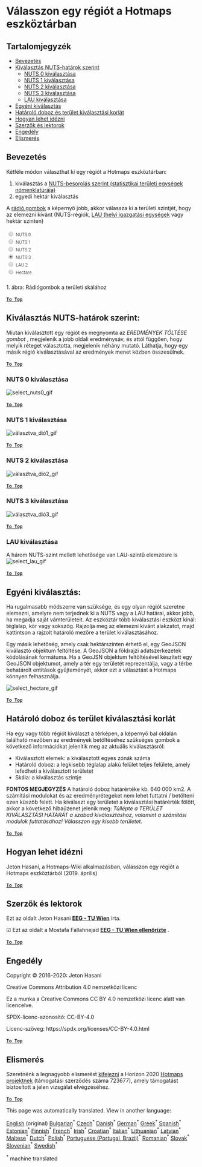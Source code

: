 <h1><a class="anchor" id="select-a-region-in-the-hotmaps-toolbox" href="#select-a-region-in-the-hotmaps-toolbox"><i class="fa fa-link"></i></a>Válasszon egy régiót a Hotmaps eszköztárban</h1><h2><a class="anchor" id="table-of-contents" href="#table-of-contents"><i class="fa fa-link"></i></a> Tartalomjegyzék</h2><ul><li> <a href="#introduction">Bevezetés</a></li><li> <a href="#selection-by-nuts-boundaries">Kiválasztás NUTS-határok szerint</a><ul><li> <a href="#selection-by-nuts-boundaries_nuts-0-selection">NUTS 0 kiválasztása</a></li><li> <a href="#selection-by-nuts-boundaries_nuts-1-selection">NUTS 1 kiválasztása</a></li><li> <a href="#selection-by-nuts-boundaries_nuts-2-selection">NUTS 2 kiválasztása</a></li><li> <a href="#selection-by-nuts-boundaries_nuts-3-selection">NUTS 3 kiválasztása</a></li><li> <a href="#selection-by-nuts-boundaries_lau-selection">LAU kiválasztása</a></li></ul></li><li> <a href="#custom-selection">Egyéni kiválasztás</a></li><li> <a href="#bounding-box-and-area-selection-limit">Határoló doboz és terület kiválasztási korlát</a></li><li> <a href="#how-to-cite">Hogyan lehet idézni</a></li><li> <a href="#authors-and-reviewers">Szerzők és lektorok</a></li><li> <a href="#license">Engedély</a></li><li> <a href="#acknowledgement">Elismerés</a></li></ul><h2><a class="anchor" id="introduction" href="#introduction"><i class="fa fa-link"></i></a> Bevezetés</h2><p> Kétféle módon választhat ki egy régiót a Hotmaps eszköztárban:</p><ol><li> kiválasztás a <a href="https://ec.europa.eu/eurostat/web/nuts/background">NUTS-besorolás szerint (statisztikai területi egységek nómenklatúrája)</a></li><li> egyedi hektár kiválasztás</li></ol><p> A <a href="#fig1">rádió gombok</a> a képernyő jobb, akkor válassza ki a területi szintjét, hogy az elemezni kívánt (NUTS-régiók, <a href="https://ec.europa.eu/eurostat/web/nuts/local-administrative-units">LAU (helyi igazgatási egységek</a> vagy hektár szinten)</p><p><a name="Fig1"><img alt="radio_buttons_png" src="../images/general_tool_functionalities_and_structure/radio_buttons.png"/></a></p><p> 1. ábra: Rádiógombok a területi skálához</p><p> <a href="#table-of-contents"><strong><code>To Top</code></strong></a></p><h2><a class="anchor" id="selection-by-nuts-boundaries-" href="#selection-by-nuts-boundaries-"><i class="fa fa-link"></i></a> Kiválasztás NUTS-határok szerint:</h2><p> Miután kiválasztott egy régiót és megnyomta az <em>EREDMÉNYEK TÖLTÉSE gombot</em> , megjelenik a jobb oldali eredménysáv, és attól függően, hogy melyik réteget választotta, megjelenik néhány mutató. Láthatja, hogy egy másik régió kiválasztásával az eredmények menet közben összesülnek.</p><p> <a href="#table-of-contents"><strong><code>To Top</code></strong></a></p><h3><a class="anchor" id="nuts-0-selection" href="#nuts-0-selection"><i class="fa fa-link"></i></a> NUTS 0 kiválasztása</h3><img alt="select_nuts0_gif" src="https://wiki.hotmaps.hevs.ch/images/general_tool_functionalities_and_structure/selecting_nuts0.gif"/><p> <a href="#table-of-contents"><strong><code>To Top</code></strong></a></p><h3><a class="anchor" id="nuts-1-selection" href="#nuts-1-selection"><i class="fa fa-link"></i></a> NUTS 1 kiválasztása</h3><img alt="választva_dió1_gif" src="https://wiki.hotmaps.hevs.ch/images/general_tool_functionalities_and_structure/selecting_nuts1.gif"/><p> <a href="#table-of-contents"><strong><code>To Top</code></strong></a></p><h3><a class="anchor" id="nuts-2-selection" href="#nuts-2-selection"><i class="fa fa-link"></i></a> NUTS 2 kiválasztása</h3><img alt="választva_dió2_gif" src="https://wiki.hotmaps.hevs.ch/images/general_tool_functionalities_and_structure/selecting_nuts2.gif"/><p> <a href="#table-of-contents"><strong><code>To Top</code></strong></a></p><h3><a class="anchor" id="nuts-3-selection" href="#nuts-3-selection"><i class="fa fa-link"></i></a> NUTS 3 kiválasztása</h3><img alt="választva_dió3_gif" src="https://wiki.hotmaps.hevs.ch/images/general_tool_functionalities_and_structure/selecting_nuts3.gif"/><p> <a href="#table-of-contents"><strong><code>To Top</code></strong></a></p><h3><a class="anchor" id="lau-selection" href="#lau-selection"><i class="fa fa-link"></i></a> LAU kiválasztása</h3><p> A három NUTS-szint mellett lehetősége van LAU-szintű elemzésre is<img alt="select_lau_gif" src="../images/general_tool_functionalities_and_structure/selecting_lau.gif"/></p><p> <a href="#table-of-contents"><strong><code>To Top</code></strong></a></p><h2><a class="anchor" id="custom-selection-" href="#custom-selection-"><i class="fa fa-link"></i></a> Egyéni kiválasztás:</h2><p> Ha rugalmasabb módszerre van szüksége, és egy olyan régiót szeretne elemezni, amelyre nem terjednek ki a NUTS vagy a LAU határai, akkor jobb, ha megadja saját vámterületeit. Az eszköztár több kiválasztási eszközt kínál: téglalap, kör vagy sokszög. Rajzolja meg az elemezni kívánt alakzatot, majd kattintson a rajzolt határoló mezőre a terület kiválasztásához.</p><p> Egy másik lehetőség, amely csak hektárszinten érhető el, egy GeoJSON kiválasztó objektum feltöltése. A GeoJSON a földrajzi adatszerkezetek kódolásának formátuma. Ha a GeoJSN objektum feltöltésével készített egy GeoJSON objektumot, amely a tér egy területét reprezentálja, vagy a térbe behatárolt entitások gyűjteményét, akkor ezt a választást a Hotmaps könnyen felhasználja.</p><p><img alt="select_hectare_gif" src="../images/general_tool_functionalities_and_structure/selecting_hectare.gif"/></p><p> <a href="#table-of-contents"><strong><code>To Top</code></strong></a></p><h2><a class="anchor" id="bounding-box-and-area-selection-limit" href="#bounding-box-and-area-selection-limit"><i class="fa fa-link"></i></a> Határoló doboz és terület kiválasztási korlát</h2><p> Ha egy vagy több régiót kiválaszt a térképen, a képernyő bal oldalán található mezőben az eredmények betöltéséhez szükséges gombok a következő információkat jelenítik meg az aktuális kiválasztásról:</p><ul><li> Kiválasztott elemek: a kiválasztott egyes zónák száma</li><li> Határoló doboz: a legkisebb téglalap alakú felület teljes felülete, amely lefedheti a kiválasztott területet</li><li> Skála: a kiválasztás szintje</li></ul><p> <strong>FONTOS MEGJEGYZÉS</strong> A határoló doboz határértéke kb. 640 000 km2. A számítási modulokat és az eredményrétegeket nem lehet futtatni / betölteni ezen küszöb felett. Ha kiválaszt egy területet a kiválasztási határérték fölött, akkor a következő hibaüzenet jelenik meg: <em>Túllépte a TERÜLET KIVÁLASZTÁSI HATÁRÁT a szabad kiválasztáshoz, valamint a számítási modulok futtatásához! Válasszon egy kisebb területet.</em></p><p> <a href="#table-of-contents"><strong><code>To Top</code></strong></a></p><h2><a class="anchor" id="how-to-cite" href="#how-to-cite"><i class="fa fa-link"></i></a> Hogyan lehet idézni</h2><p> Jeton Hasani, a Hotmaps-Wiki alkalmazásban, válasszon egy régiót a Hotmaps eszköztárból (2019. április)</p><p> <a href="#table-of-contents"><strong><code>To Top</code></strong></a></p><h2><a class="anchor" id="authors-and-reviewers" href="#authors-and-reviewers"><i class="fa fa-link"></i></a> Szerzők és lektorok</h2><p> Ezt az oldalt Jeton Hasani <strong><a href="https://eeg.tuwien.ac.at/">EEG - TU Wien</a></strong> írta.</p><p> ☑ Ezt az oldalt a Mostafa Fallahnejad <strong><a href="https://eeg.tuwien.ac.at/">EEG - TU Wien ellenőrizte</a></strong> .</p><p> <a href="#table-of-contents"><strong><code>To Top</code></strong></a></p><h2><a class="anchor" id="license" href="#license"><i class="fa fa-link"></i></a> Engedély</h2><p> Copyright © 2016-2020: Jeton Hasani</p><p> Creative Commons Attribution 4.0 nemzetközi licenc</p><p> Ez a munka a Creative Commons CC BY 4.0 nemzetközi licenc alatt van licencelve.</p><p> SPDX-licenc-azonosító: CC-BY-4.0</p><p> Licenc-szöveg: https://spdx.org/licenses/CC-BY-4.0.html</p><p><ins> <code><strong><a href="#hotmaps-toolbox">To Top</a></strong></code></ins></p><h2><a class="anchor" id="acknowledgement" href="#acknowledgement"><i class="fa fa-link"></i></a> Elismerés</h2><p> Szeretnénk a legnagyobb elismerést <a href="https://www.hotmaps-project.eu">kifejezni</a> a Horizon 2020 <a href="https://www.hotmaps-project.eu">Hotmaps projektnek</a> (támogatási szerződés száma 723677), amely támogatást biztosított a jelen vizsgálat elvégzéséhez.</p><p> <a href="#table-of-contents"><strong><code>To Top</code></strong></a></p>
<!--- THIS IS A SUPER UNIQUE IDENTIFIER -->

This page was automatically translated. View in another language:

[English](../en/Select-a-region-in-the-Hotmaps-toolbox) (original) [Bulgarian](../bg/Select-a-region-in-the-Hotmaps-toolbox)<sup>\*</sup> [Czech](../cs/Select-a-region-in-the-Hotmaps-toolbox)<sup>\*</sup> [Danish](../da/Select-a-region-in-the-Hotmaps-toolbox)<sup>\*</sup> [German](../de/Select-a-region-in-the-Hotmaps-toolbox)<sup>\*</sup> [Greek](../el/Select-a-region-in-the-Hotmaps-toolbox)<sup>\*</sup> [Spanish](../es/Select-a-region-in-the-Hotmaps-toolbox)<sup>\*</sup> [Estonian](../et/Select-a-region-in-the-Hotmaps-toolbox)<sup>\*</sup> [Finnish](../fi/Select-a-region-in-the-Hotmaps-toolbox)<sup>\*</sup> [French](../fr/Select-a-region-in-the-Hotmaps-toolbox)<sup>\*</sup> [Irish](../ga/Select-a-region-in-the-Hotmaps-toolbox)<sup>\*</sup> [Croatian](../hr/Select-a-region-in-the-Hotmaps-toolbox)<sup>\*</sup>  [Italian](../it/Select-a-region-in-the-Hotmaps-toolbox)<sup>\*</sup> [Lithuanian](../lt/Select-a-region-in-the-Hotmaps-toolbox)<sup>\*</sup> [Latvian](../lv/Select-a-region-in-the-Hotmaps-toolbox)<sup>\*</sup> [Maltese](../mt/Select-a-region-in-the-Hotmaps-toolbox)<sup>\*</sup> [Dutch](../nl/Select-a-region-in-the-Hotmaps-toolbox)<sup>\*</sup> [Polish](../pl/Select-a-region-in-the-Hotmaps-toolbox)<sup>\*</sup> [Portuguese (Portugal, Brazil)](../pt/Select-a-region-in-the-Hotmaps-toolbox)<sup>\*</sup> [Romanian](../ro/Select-a-region-in-the-Hotmaps-toolbox)<sup>\*</sup> [Slovak](../sk/Select-a-region-in-the-Hotmaps-toolbox)<sup>\*</sup> [Slovenian](../sl/Select-a-region-in-the-Hotmaps-toolbox)<sup>\*</sup> [Swedish](../sv/Select-a-region-in-the-Hotmaps-toolbox)<sup>\*</sup> 

<sup>\*</sup> machine translated
